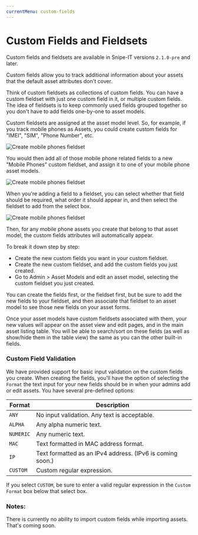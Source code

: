 ```yaml
---
currentMenu: custom-fields
---
```


# Custom Fields and Fieldsets

Custom fields and fieldsets are available in Snipe-IT versions `2.1.0-pre` and later.

Custom fields allow you to track additional information about your assets that the default asset attributes don't cover.

Think of custom fieldsets as collections of custom fields. You can have a custom fieldset with just one custom field in it, or multiple custom fields. The idea of fieldsets is to keep commonly used fields grouped together so you don't have to add fields one-by-one to asset models.

Custom fieldsets are assigned at the asset model level. So, for example, if you track mobile phones as Assets, you could create custom fields for "IMEI", "SIM", "Phone Number", etc.

![Create mobile phones fieldset](/img/sim.png)

You would then add all of those mobile phone related fields to a new "Mobile Phones" custom fieldset, and assign it to one of your mobile phone asset models.

![Create mobile phones fieldset](/img/mobile-phones.png)

When you're adding a field to a fieldset, you can select whether that field should be required, what order it should appear in, and then select the fieldset to add from the select box.

![Create mobile phones fieldset](/img/add-to-fieldset.png)

Then, for any mobile phone assets you create that belong to that asset model, the custom fields attributes will automatically appear.

To break it down step by step:

- Create the new custom fields you want in your custom fieldset.
- Create the new custom fieldset, and add the custom fields you just created.
- Go to Admin > Asset Models and edit an asset model, selecting the custom fieldset you just created.

You can create the fields first, or the fieldset first, but be sure to add the new fields to your fieldset, and then associate that fieldset to an asset model to see those new fields on your asset forms.

Once your asset models have custom fieldsets associated with them, your new values will appear on the asset view and edit pages, and in the main asset listing table. You will be able to search/sort on these fields (as well as show/hide them in the table view) the same as you can the other built-in fields.

### Custom Field Validation

We have provided support for basic input validation on the custom fields you create. When creating the fields, you'll have the option of selecting the `Format` the text input for your new fields should be in when your admins add or edit assets. You have several pre-defined options:

| Format  | Description |
| ------------- | ------------- |
|`ANY`|No input validation. Any text is acceptable.|
|`ALPHA`|Any alpha numeric text.|
|`NUMERIC`|Any numeric text.|
|`MAC`|Text formatted in MAC address format.|
|`IP`|Text formatted as an IPv4 address. (IPv6 is coming soon.)|
|`CUSTOM`|Custom regular expression.|

If you select `CUSTOM`, be sure to enter a valid regular expression in the `Custom Format` box below that select box.

### Notes:

There is currently no ability to import custom fields while importing assets. That's coming soon.
